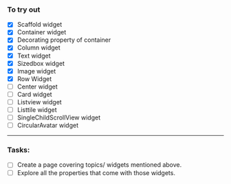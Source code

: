 ### To try out

- [x] Scaffold widget
- [x] Container widget
- [x] Decorating property of container
- [x] Column widget
- [x] Text widget
- [x] Sizedbox widget
- [x] Image widget
- [x] Row Widget
- [ ] Center widget
- [ ] Card widget
- [ ] Listview widget
- [ ] Listtile widget
- [ ] SingleChildScrollView widget
- [ ] CircularAvatar widget

<hr>

### Tasks:

- [ ] Create a page covering topics/ widgets mentioned above.
- [ ] Explore all the properties that come with those widgets.
